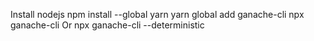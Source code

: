 Install nodejs
npm install --global yarn
yarn global add ganache-cli
npx ganache-cli
Or
npx ganache-cli --deterministic
